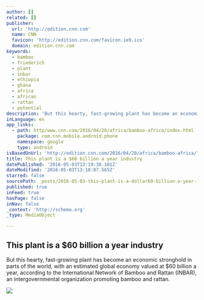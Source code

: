 ```yaml
---
author: []
related: []
publisher:
  url: 'http://edition.cnn.com'
  name: CNN
  favicon: 'http://edition.cnn.com/favicon.ie9.ico'
  domain: edition.cnn.com
keywords:
  - bamboo
  - friederich
  - plant
  - inbar
  - ethiopia
  - ghana
  - africa
  - african
  - rattan
  - potential
description: 'But this hearty, fast-growing plant has become an economic stronghold in parts of the world, with an estimated global economy valued at $60 billion a year, according to the International Network of Bamboo and Rattan (INBAR), an intergovernmental organization promoting bamboo and rattan.'
inLanguage: en
app_links:
  - path: http/www.cnn.com/2016/04/28/africa/bamboo-africa/index.html
    package: com.cnn.mobile.android.phone
    namespace: google
    type: android
isBasedOnUrl: 'http://edition.cnn.com/2016/04/28/africa/bamboo-africa/?sr=cnnifb'
title: This plant is a $60 billion a year industry
datePublished: '2016-05-03T13:19:38.101Z'
dateModified: '2016-05-03T13:18:07.565Z'
starred: false
sourcePath: _posts/2016-05-03-this-plant-is-a-dollar60-billion-a-year-industry.md
published: true
inFeed: true
hasPage: false
inNav: false
_context: 'http://schema.org'
_type: MediaObject

---
```

<article style=""><h1>This plant is a $60 billion a year industry</h1><p>But this hearty, fast-growing plant has become an economic stronghold in parts of the world, with an estimated global economy valued at $60 billion a year, according to the International Network of Bamboo and Rattan (INBAR), an intergovernmental organization promoting bamboo and rattan.</p><img src="http://i.cdn.turner.com/cnn/.e/img/3.0/branding/backgrounds/african-start-up-background-full.png" /></article>